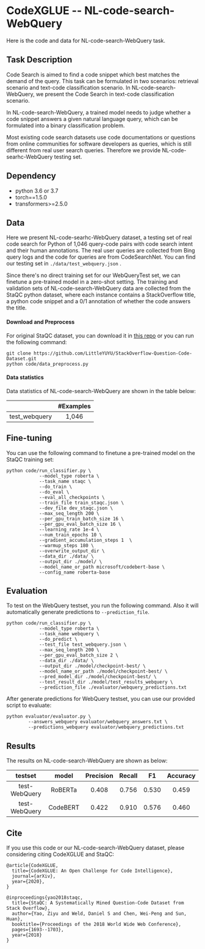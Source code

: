 # CodeXGLUE -- NL-code-search-WebQuery

Here is the code and data for NL-code-search-WebQuery task.

## Task Description

Code Search is aimed to find a code snippet which best matches the demand of the query. This task can be formulated in two scenarios: retrieval scenario and text-code classification scenario. In NL-code-search-WebQuery, we present the Code Search in text-code classification scenario.

In NL-code-search-WebQuery, a trained model needs to judge whether a code snippet answers a given natural language query, which can be formulated into a binary classification problem. 

Most  existing  code search datasets use code documentations or questions from online communities for software developers as queries, which is still different from real user search queries.  Therefore we provide NL-code-searhc-WebQuery  testing set.

## Dependency

- python 3.6 or 3.7
- torch==1.5.0
- transformers>=2.5.0


## Data

Here we present NL-code-searhc-WebQuery dataset,  a  testing  set  of  real  code  search  for Python of 1,046  query-code pairs with code search intent and their human annotations. The real user queries are collected from Bing query logs and the code for queries are from CodeSearchNet. You can find our testing set in `./data/test_webquery.json` .

Since there's no direct training set for our WebQueryTest set, we can finetune a pre-trained model in a zero-shot setting. The training and validation sets of NL-code-search-WebQuery data are collected from the StaQC python dataset, where each instance contains a StackOverflow title, a python code snippet and a 0/1 annotation of whether the code answers the title.

#### Download and Preprocess

For original StaQC dataset, you can download it in [this repo](https://github.com/LittleYUYU/StackOverflow-Question-Code-Dataset) or you can run the following command: 

```shell
git clone https://github.com/LittleYUYU/StackOverflow-Question-Code-Dataset.git
python code/data_preprocess.py 
```

#### Data statistics

Data statistics of NL-code-search-WebQuery are shown in the table below:

|               | #Examples |
| ------------- | :-------: |
| test_webquery |   1,046   |


## Fine-tuning

You can use the following command to finetune a pre-trained model on the StaQC training set:

```shell
python code/run_classifier.py \
			--model_type roberta \
			--task_name staqc \
			--do_train \
			--do_eval \
			--eval_all_checkpoints \
			--train_file train_staqc.json \
			--dev_file dev_staqc.json \
			--max_seq_length 200 \
			--per_gpu_train_batch_size 16 \
			--per_gpu_eval_batch_size 16 \
			--learning_rate 1e-4 \
			--num_train_epochs 10 \
			--gradient_accumulation_steps 1  \
			--warmup_steps 180 \
			--overwrite_output_dir \
			--data_dir ./data/ \
			--output_dir ./model/ \
			--model_name_or_path microsoft/codebert-base \
			--config_name roberta-base
```

## Evaluation

To test on the WebQuery testset, you run the following command. Also it will automatically generate predictions to `--prediction_file`.

```shell
python code/run_classifier.py \
			--model_type roberta \
			--task_name webquery \
			--do_predict \
			--test_file test_webquery.json \
			--max_seq_length 200 \
			--per_gpu_eval_batch_size 2 \
			--data_dir ./data/ \
			--output_dir ./model/checkpoint-best/ \
			--model_name_or_path ./model/checkpoint-best/ \
			--pred_model_dir ./model/checkpoint-best/ \
			--test_result_dir ./model/test_results_webquery \
			--prediction_file ./evaluator/webquery_predictions.txt
```

After generate predictions for WebQuery testset, you can use our provided script to evaluate:

```shell
python evaluator/evaluator.py \
		--answers_webquery evaluator/webquery_answers.txt \
		--predictions_webquery evaluator/webquery_predictions.txt
```

## Results

The results on NL-code-search-WebQuery are shown as below:

|    testset    |  model   | Precision | Recall |  F1   | Accuracy |
| :-----------: | :------: | :-------: | :----: | :---: | :------: |
| test-WebQuery | RoBERTa  |   0.408   | 0.756  | 0.530 |  0.459   |
| test-WebQuery | CodeBERT |   0.422   | 0.910  | 0.576 |  0.460   |

## Cite

If you use this code or our NL-code-search-WebQuery dataset, please considering citing CodeXGLUE and StaQC:	

<pre><code>@article{CodeXGLUE,
  title={CodeXGLUE: An Open Challenge for Code Intelligence},
  journal={arXiv},
  year={2020},
}</code>
</pre>
<pre>
<code>@inproceedings{yao2018staqc,
  title={StaQC: A Systematically Mined Question-Code Dataset from Stack Overflow},
  author={Yao, Ziyu and Weld, Daniel S and Chen, Wei-Peng and Sun, Huan},
  booktitle={Proceedings of the 2018 World Wide Web Conference},
  pages={1693--1703},
  year={2018}
} </code>
</pre>

